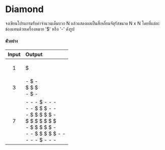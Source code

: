 # Diamond

จงเขียนโปรแกรมรับค่าจำนวนเต็มบวก N แล้วแสดงผลเป็นสี่เหลี่ยมจัตุรัสขนาด N x N โดยที่แต่ละช่องแทนด้วยเครื่องหมาย '$' หรือ '-' ดังรูป

#### ตัวอย่าง

| Input | Output |
| :---- | :----- |
|   <p align="center">1</p>   | $      |
|   <p align="center">3</p>   | - $ - <br> $ $ $ <br> - $ - |
|   <p align="center">7</p>   | - - - $ - - - <br> - - $ $ $ - -  <br> - $ $ $ $ $ - <br> $ $ $ $ $ $ $ <br> - $ $ $ $ $ - <br> - - $ $ $ $ $ - - <br> - - - $ - - - |
